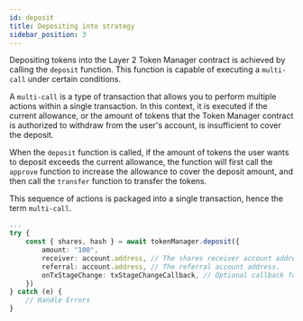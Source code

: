 ```yaml
---
id: deposit
title: Depositing into strategy
sidebar_position: 3
---
```


Depositing tokens into the Layer 2 Token Manager contract is achieved by calling the `deposit` function. This function is capable of executing a `multi-call` under certain conditions. 

A `multi-call` is a type of transaction that allows you to perform multiple actions within a single transaction. In this context, it is executed if the current allowance, or the amount of tokens that the Token Manager contract is authorized to withdraw from the user's account, is insufficient to cover the deposit. 

When the `deposit` function is called, if the amount of tokens the user wants to deposit exceeds the current allowance, the function will first call the `approve` function to increase the allowance to cover the deposit amount, and then call the `transfer` function to transfer the tokens. 

This sequence of actions is packaged into a single transaction, hence the term `multi-call`.

```typescript
...
try {
    const { shares, hash } = await tokenManager.deposit({
        amount: "100",
        receiver: account.address, // The shares receiver account address.
        referral: account.address, // The referral account address.
        onTxStageChange: txStageChangeCallback, // Optional callback for getting information about transaction stage
    })
} catch (e) {
    // Handle Errors
}
```

